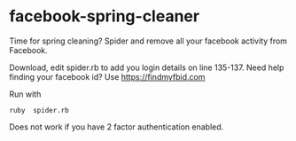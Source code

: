 # facebook-spring-cleaner
Time for spring cleaning? Spider and remove all your facebook activity from Facebook. 

Download, edit spider.rb to add you login details on line 135-137. Need help finding your facebook id? Use https://findmyfbid.com

Run with

```ruby  spider.rb```

Does not work if you have 2 factor authentication enabled.
